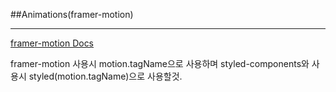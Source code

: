 ##Animations(framer-motion)

---

[framer-motion Docs](https://www.framer.com/docs/)

framer-motion 사용시 motion.tagName으로 사용하며
styled-components와 사용시 styled(motion.tagName)으로 사용할것.
